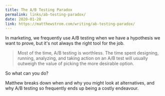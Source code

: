 ```yaml
---
title: The A/B Testing Paradox
permalink: links/ab-testing-paradox/
date: 2020-01-28
link: https://matthewstrom.com/writing/ab-testing-paradox/
---
```


In marketing, we frequently use A/B testing when we have a hypothesis we want to prove, but it's not always the right tool for the job.

> Most of the time, A/B testing is worthless. The time spent designing, running, analyzing, and taking action on an A/B test will usually outweigh the value of picking the more desirable option.

So what can you do?

Matthew breaks down when and why you might look at alternatives, and why A/B testing so frequently ends up being a costly endeavour.
